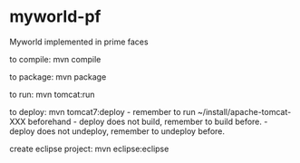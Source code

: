 # myworld-pf
Myworld implemented in prime faces

to compile: mvn compile

to package: mvn package

to run: mvn tomcat:run

to deploy: mvn tomcat7:deploy
	- remember to run ~/install/apache-tomcat-XXX beforehand
	- deploy does not build, remember to build before.
	- deploy does not undeploy, remember to undeploy before.

create eclipse project:
	mvn eclipse:eclipse
